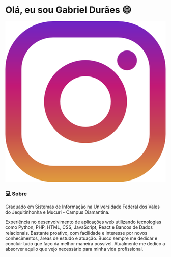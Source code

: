 # Olá, eu sou Gabriel Durães :smile:

[![Instagram](img/insta.png)](https://www.instagram.com/goduraes/)

### :computer: Sobre 

Graduado em Sistemas de Informação na Universidade Federal dos Vales do Jequitinhonha e Mucuri - Campus Diamantina.

Experiência no desenvolvimento de aplicações web utilizando tecnologias como Python, PHP, HTML, CSS, JavaScript, React e 
Bancos de Dados relacionais. Bastante proativo, com facilidade e interesse por novos conhecimentos, áreas de estudo e 
atuação. Busco sempre me dedicar e concluir tudo que faço da melhor maneira possível. Atualmente me dedico a absorver 
aquilo que vejo necessário para minha vida profissional.